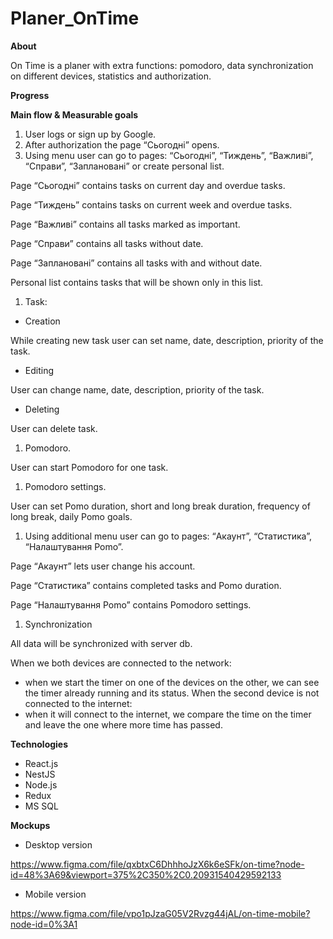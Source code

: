 # Planer_OnTime

**About**

On Time is a planer with extra functions: pomodoro, data synchronization on different devices, statistics and authorization.

**Progress**

**Main flow & Measurable goals**

1. User logs or sign up by Google.
1. After authorization the page “Сьогодні” opens.
1. Using menu user can go to pages: “Сьогодні”, “Тиждень”, “Важливі”, “Справи”, “Заплановані” or create personal list. 

Page “Сьогодні” contains tasks on current day and overdue tasks.

Page “Тиждень” contains tasks on current week and overdue tasks.

Page “Важливі” contains all tasks marked as important.

Page “Справи” contains all tasks without date.

Page “Заплановані” contains all tasks with and without date.

Personal list contains tasks that will be shown only in this list.

1. Task:
- Creation

While creating new task user can set name, date, description, priority of the task.

- Editing

User can change name, date, description, priority of the task.

- Deleting

User can delete task.

1. Pomodoro.

User can start Pomodoro for one task.

1. Pomodoro settings.

User can set Pomo duration, short and long break duration, frequency of long break, daily Pomo goals.

1. Using additional menu user can go to pages: “Акаунт”, “Статистика”, “Налаштування Pomo”.

Page “Акаунт” lets user change his account.

Page “Статистика” contains completed tasks and Pomo duration.

Page “Налаштування Pomo” contains Pomodoro settings.

1. Synchronization

All data will be synchronized with server db.

When we both devices are connected to the network:

- when we start the timer on one of the devices on the other, we can see the timer already running and its status. When the second device is not connected to the internet:
- when it will connect to the internet, we compare the time on the timer and leave the one where more time has passed.

**Technologies**

- React.js
- NestJS
- Node.js
- Redux
- MS SQL

**Mockups**

- Desktop version 

<https://www.figma.com/file/qxbtxC6DhhhoJzX6k6eSFk/on-time?node-id=48%3A69&viewport=375%2C350%2C0.20931540429592133>

- Mobile version

<https://www.figma.com/file/vpo1pJzaG05V2Rvzg44jAL/on-time-mobile?node-id=0%3A1>












